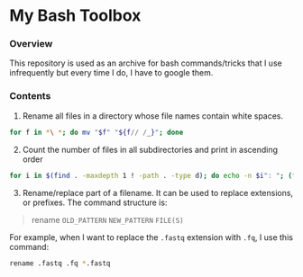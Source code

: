 # My Bash Toolbox

### Overview
This repository is used as an archive for bash commands/tricks that I use infrequently but every time I do, I have to google them.

### Contents

1. Rename all files in a directory whose file names contain white spaces.

```bash
for f in *\ *; do mv "$f" "${f// /_}"; done
```

2. Count the number of files in all subdirectories and print in ascending order

```bash
for i in $(find . -maxdepth 1 ! -path . -type d); do echo -n $i": "; (find $i -type f | wc -l); done | sort -k 2 -n
```

3. Rename/replace part of a filename. It can be used to replace extensions, or prefixes. The command structure is:  
> rename `OLD_PATTERN` `NEW_PATTERN` `FILE(S)`


For example, when I want to replace the `.fastq` extension with `.fq`, I use this command:  

```bash
rename .fastq .fq *.fastq
```
